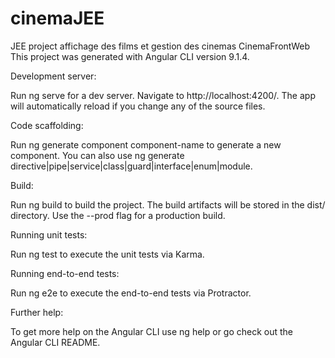 # cinemaJEE
JEE project affichage des films et gestion des cinemas 
CinemaFrontWeb
This project was generated with Angular CLI version 9.1.4.

Development server:

Run ng serve for a dev server. Navigate to http://localhost:4200/. The app will automatically reload if you change any of the source files.

Code scaffolding:

Run ng generate component component-name to generate a new component. You can also use ng generate directive|pipe|service|class|guard|interface|enum|module.

Build:

Run ng build to build the project. The build artifacts will be stored in the dist/ directory. Use the --prod flag for a production build.

Running unit tests:

Run ng test to execute the unit tests via Karma.

Running end-to-end tests:

Run ng e2e to execute the end-to-end tests via Protractor.

Further help:

To get more help on the Angular CLI use ng help or go check out the Angular CLI README.
